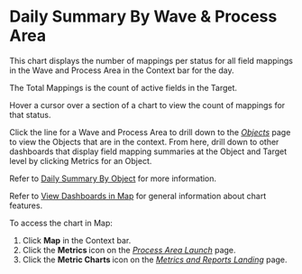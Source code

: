 # Daily Summary By Wave & Process Area

This chart displays the number of mappings per status for all field
mappings in the Wave and Process Area in the Context bar for the day.

The Total Mappings is the count of active fields in the Target.

Hover a cursor over a section of a chart to view the count of mappings
for that status.

Click the line for a Wave and Process Area to drill down to the
*[Objects](../Page_Desc/Objects_map.htm)* page to view the Objects that
are in the context. From here, drill down to other dashboards that
display field mapping summaries at the Object and Target level by
clicking Metrics for an Object.

Refer to [Daily Summary By Object](Daily_Summary_by_Object.htm) for more
information.

Refer to [View Dashboards in Map](View_Dashboards_in_Map.htm) for
general information about chart features.

To access the chart in Map:

1.  Click <span style="font-weight: bold;">Map</span> in the Context
    bar.
2.  Click the <span style="font-weight: bold;">Metrics </span>icon on
    the *[Process Area
    Launch](../Page_Desc/Process_Area_Launch_map.htm)* page.
3.  Click the <span style="font-weight: bold;">Metric Charts </span>icon
    on the *[Metrics and Reports
    Landing](../Page_Desc/Metrics_and_Reports_Landing.htm)* page.
